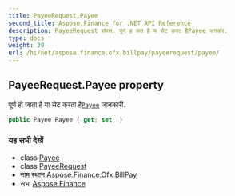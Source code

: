 ```yaml
---
title: PayeeRequest.Payee
second_title: Aspose.Finance for .NET API Reference
description: PayeeRequest संपत्त. पूर्ण ह जत है य सेट करत हैPayee जनकर.
type: docs
weight: 30
url: /hi/net/aspose.finance.ofx.billpay/payeerequest/payee/
---
```

## PayeeRequest.Payee property

पूर्ण हो जाता है या सेट करता है[`Payee`](../../../aspose.finance.ofx/payee/) जानकारी.

```csharp
public Payee Payee { get; set; }
```

### यह सभी देखें

* class [Payee](../../../aspose.finance.ofx/payee/)
* class [PayeeRequest](../)
* नाम स्थान [Aspose.Finance.Ofx.BillPay](../../payeerequest/)
* सभा [Aspose.Finance](../../../)


